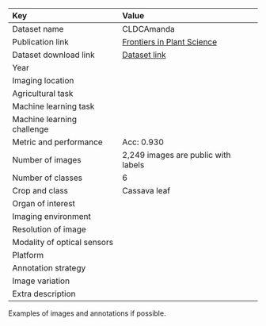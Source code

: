 
| Key                         | Value                                                                                           |
|:----------------------------|:------------------------------------------------------------------------------------------------|
| Dataset name                | CLDCAmanda                                                                                      |
| Publication link            | [Frontiers in Plant Science](https://www.frontiersin.org/articles/10.3389/fpls.2017.01852/full) |
| Dataset download link       | [Dataset link](https://scholarsphere.psu.edu/resources/215d1acd-2c1e-440b-a27a-03d212761ef7)    |
| Year                        |                                                                                                 |
| Imaging location            |                                                                                                 |
| Agricultural task           |                                                                                                 |
| Machine learning task       |                                                                                                 |
| Machine learning challenge  |                                                                                                 |
| Metric and performance      | Acc: 0.930                                                                                      |
| Number of images            | 2,249 images are public with labels                                                             |
| Number of classes           | 6                                                                                               |
| Crop and class              | Cassava leaf                                                                                    |
| Organ of interest           |                                                                                                 |
| Imaging environment         |                                                                                                 |
| Resolution of image         |                                                                                                 |
| Modality of optical sensors |                                                                                                 |
| Platform                    |                                                                                                 |
| Annotation strategy         |                                                                                                 |
| Image variation             |                                                                                                 |
| Extra description           |                                                                                                 |


Examples of images and annotations if possible.
